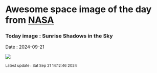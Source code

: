 
# Awesome space image of the day from [NASA](https://api.nasa.gov/)

### Today image : Sunrise Shadows in the Sky
Date : 2024-09-21

![](https://apod.nasa.gov/apod/image/2409/RayosCrepusculares_1024.jpg)

<small>Latest update : Sat Sep 21 14:12:46 2024</small>
        